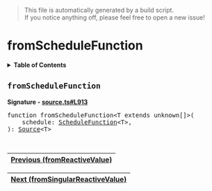 > This file is automatically generated by a build script.<br>If you notice anything off, please feel free to open a new issue!

# fromScheduleFunction

<details><summary><b>Table of Contents</b></summary>

1. [<code>fromScheduleFunction</code>](#fromScheduleFunction)</details>

## <a name="fromScheduleFunction"></a><code>fromScheduleFunction</code>

<b>Signature - [source.ts#L913](..\/..\/packages\/core\/src\/source.ts#L913)</b>

<pre>function fromScheduleFunction&lt;T extends unknown[]&gt;(<br>    schedule: <a href="../06-api-schedule-functions/00-ScheduleFunction.md#ScheduleFunction">ScheduleFunction</a>&lt;T&gt;,<br>): <a href="00-Source.md#Source-Interface">Source</a>&lt;T&gt;</pre><br>

| [Previous \(fromReactiveValue\)](18-fromReactiveValue.md#readme) |
| --- |

<div align="right">

| [Next \(fromSingularReactiveValue\)](20-fromSingularReactiveValue.md#readme) |
| --- |
</div>
